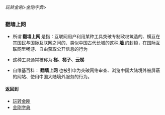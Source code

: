 ###### 玩转金刚>金刚字典>

### 翻墙上网
- 所谓<strong> 翻墙上网 </strong>是指：互联网用户利用某种工具突破专制政权筑造的、横亘在其国民与国际互联网之间的、类似中国古代长城的这种[<strong> 墙 </strong>](https://github.com/a2zitpro/web/blob/master/LadderFree/kkDictionary/TheWallOnTheInternet.md)的封锁，在国际互联网里畅游、自由获取公开信息的行为
- 这种工具通常被称为<strong> 梯、梯子、云梯 </strong>

- 自维基百科：<strong> 翻墙上网 </strong>也被引申为突破网络审查、浏览中国大陆境外被屏蔽的网站、使用中国大陆境外服务的行为。

#### 返回到
- [玩转金刚](https://github.com/a2zitpro/web/blob/master/LadderFree/A.md)
- [金刚字典](https://github.com/a2zitpro/web/blob/master/LadderFree/kkDictionary/KKDictionary.md)

